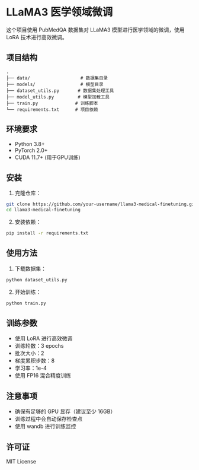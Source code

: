 # LLaMA3 医学领域微调

这个项目使用 PubMedQA 数据集对 LLaMA3 模型进行医学领域的微调，使用 LoRA 技术进行高效微调。

## 项目结构

```
.
├── data/                   # 数据集目录
├── models/                 # 模型目录
├── dataset_utils.py       # 数据集处理工具
├── model_utils.py         # 模型加载工具
├── train.py              # 训练脚本
└── requirements.txt      # 项目依赖
```

## 环境要求

- Python 3.8+
- PyTorch 2.0+
- CUDA 11.7+ (用于GPU训练)

## 安装

1. 克隆仓库：
```bash
git clone https://github.com/your-username/llama3-medical-finetuning.git
cd llama3-medical-finetuning
```

2. 安装依赖：
```bash
pip install -r requirements.txt
```

## 使用方法

1. 下载数据集：
```bash
python dataset_utils.py
```

2. 开始训练：
```bash
python train.py
```

## 训练参数

- 使用 LoRA 进行高效微调
- 训练轮数：3 epochs
- 批次大小：2
- 梯度累积步数：8
- 学习率：1e-4
- 使用 FP16 混合精度训练

## 注意事项

- 确保有足够的 GPU 显存（建议至少 16GB）
- 训练过程中会自动保存检查点
- 使用 wandb 进行训练监控

## 许可证

MIT License 
